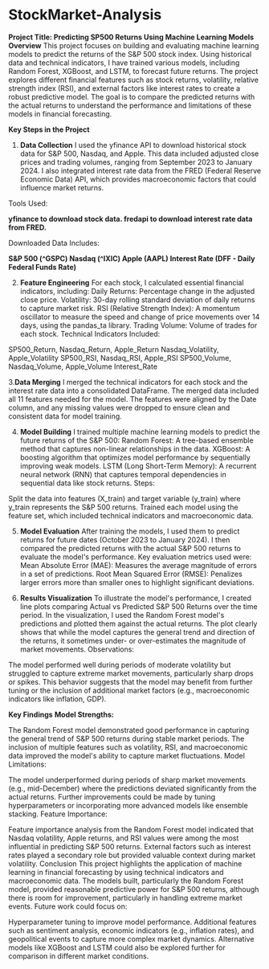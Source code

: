 # StockMarket-Analysis
**Project Title: Predicting SP500 Returns Using Machine Learning Models**
**Overview**
This project focuses on building and evaluating machine learning models to predict the returns of the S&P 500 stock index. Using historical data and technical indicators, I have trained various models, including Random Forest, XGBoost, and LSTM, to forecast future returns. The project explores different financial features such as stock returns, volatility, relative strength index (RSI), and external factors like interest rates to create a robust predictive model. The goal is to compare the predicted returns with the actual returns to understand the performance and limitations of these models in financial forecasting.

**Key Steps in the Project**
1. **Data Collection**
I used the yfinance API to download historical stock data for S&P 500, Nasdaq, and Apple. This data included adjusted close prices and trading volumes, ranging from September 2023 to January 2024.
I also integrated interest rate data from the FRED (Federal Reserve Economic Data) API, which provides macroeconomic factors that could influence market returns.

Tools Used:

**yfinance to download stock data.
fredapi to download interest rate data from FRED.**

Downloaded Data Includes:

**S&P 500 (^GSPC)
Nasdaq (^IXIC)
Apple (AAPL)
Interest Rate (DFF - Daily Federal Funds Rate)**

2. **Feature Engineering**
For each stock, I calculated essential financial indicators, including:
Daily Returns: Percentage change in the adjusted close price.
Volatility: 30-day rolling standard deviation of daily returns to capture market risk.
RSI (Relative Strength Index): A momentum oscillator to measure the speed and change of price movements over 14 days, using the pandas_ta library.
Trading Volume: Volume of trades for each stock.
Technical Indicators Included:

SP500_Return, Nasdaq_Return, Apple_Return
Nasdaq_Volatility, Apple_Volatility
SP500_RSI, Nasdaq_RSI, Apple_RSI
SP500_Volume, Nasdaq_Volume, Apple_Volume
Interest_Rate

3.**Data Merging**
I merged the technical indicators for each stock and the interest rate data into a consolidated DataFrame. The merged data included all 11 features needed for the model.
The features were aligned by the Date column, and any missing values were dropped to ensure clean and consistent data for model training.

4. **Model Building**
I trained multiple machine learning models to predict the future returns of the S&P 500:
Random Forest: A tree-based ensemble method that captures non-linear relationships in the data.
XGBoost: A boosting algorithm that optimizes model performance by sequentially improving weak models.
LSTM (Long Short-Term Memory): A recurrent neural network (RNN) that captures temporal dependencies in sequential data like stock returns.
Steps:

Split the data into features (X_train) and target variable (y_train) where y_train represents the S&P 500 returns.
Trained each model using the feature set, which included technical indicators and macroeconomic data.

5. **Model Evaluation**
After training the models, I used them to predict returns for future dates (October 2023 to January 2024).
I then compared the predicted returns with the actual S&P 500 returns to evaluate the model's performance.
Key evaluation metrics used were:
Mean Absolute Error (MAE): Measures the average magnitude of errors in a set of predictions.
Root Mean Squared Error (RMSE): Penalizes larger errors more than smaller ones to highlight significant deviations.

7. **Results Visualization**
To illustrate the model's performance, I created line plots comparing Actual vs Predicted S&P 500 Returns over the time period.
In the visualization, I used the Random Forest model's predictions and plotted them against the actual returns. The plot clearly shows that while the model captures the general trend and direction of the returns, it sometimes under- or over-estimates the magnitude of market movements.
Observations:

The model performed well during periods of moderate volatility but struggled to capture extreme market movements, particularly sharp drops or spikes.
This behavior suggests that the model may benefit from further tuning or the inclusion of additional market factors (e.g., macroeconomic indicators like inflation, GDP).

**Key Findings**
**Model Strengths:**

The Random Forest model demonstrated good performance in capturing the general trend of S&P 500 returns during stable market periods.
The inclusion of multiple features such as volatility, RSI, and macroeconomic data improved the model's ability to capture market fluctuations.
Model Limitations:

The model underperformed during periods of sharp market movements (e.g., mid-December) where the predictions deviated significantly from the actual returns.
Further improvements could be made by tuning hyperparameters or incorporating more advanced models like ensemble stacking.
Feature Importance:

Feature importance analysis from the Random Forest model indicated that Nasdaq volatility, Apple returns, and RSI values were among the most influential in predicting S&P 500 returns.
External factors such as interest rates played a secondary role but provided valuable context during market volatility.
Conclusion
This project highlights the application of machine learning in financial forecasting by using technical indicators and macroeconomic data. The models built, particularly the Random Forest model, provided reasonable predictive power for S&P 500 returns, although there is room for improvement, particularly in handling extreme market events. Future work could focus on:

Hyperparameter tuning to improve model performance.
Additional features such as sentiment analysis, economic indicators (e.g., inflation rates), and geopolitical events to capture more complex market dynamics.
Alternative models like XGBoost and LSTM could also be explored further for comparison in different market conditions.
